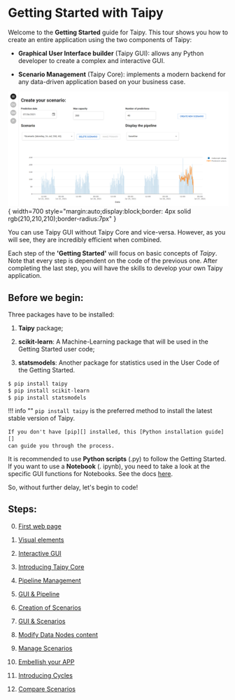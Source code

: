 # Getting Started with Taipy

Welcome to the **Getting Started** guide for Taipy. This tour shows you how to create an entire application using 
the two components of Taipy:

- **Graphical User Interface builder** (Taipy GUI): allows any Python developer to create a complex and interactive GUI.

 - **Scenario Management** (Taipy Core): implements a modern backend for any data-driven application based on your 
   business case.

![Getting Started application](step_00/imd_end_interface.png){ width=700 style="margin:auto;display:block;border: 4px solid rgb(210,210,210);border-radius:7px" }


You can use Taipy GUI without Taipy Core and vice-versa. However, as you will see, they are incredibly efficient 
when combined.

Each step of the **'Getting Started'** will focus on basic concepts of *Taipy*. Note that every step is dependent on 
the code of the previous one. After completing the last step, you will have the skills to develop your own Taipy 
application. 

## Before we begin:

Three packages have to be installed:

 1. **Taipy** package;

 2. **scikit-learn**: A Machine-Learning package that will be used in the Getting Started user code;

 3. **statsmodels**: Another package for statistics used in the User Code of the Getting Started.

``` console
$ pip install taipy
$ pip install scikit-learn
$ pip install statsmodels
```

!!! info ""
    `pip install taipy` is the preferred method to install the latest stable version of Taipy.
    
    If you don't have [pip][] installed, this [Python installation guide][]
    can guide you through the process.

It is recommended to use **Python scripts** (.py) to follow the Getting Started. If you want to use a **Notebook** (.
ipynb), you need to take a look at the specific GUI functions for Notebooks. See the docs 
[here](https://docs.taipy.io/manuals/gui/notebooks/).

So, without further delay, let's begin to code!

## Steps:

0. [First web page](step_00/ReadMe.md)

1. [Visual elements](step_01/ReadMe.md)

2. [Interactive GUI](step_02/ReadMe.md)

3. [Introducing Taipy Core](step_03/ReadMe.md)

4. [Pipeline Management](step_04/ReadMe.md)

5. [GUI & Pipeline](step_05/ReadMe.md)

6. [Creation of Scenarios](step_06/ReadMe.md)

7. [GUI & Scenarios](step_07/ReadMe.md)

8. [Modify Data Nodes content](step_08/ReadMe.md)

9. [Manage Scenarios](step_09/ReadMe.md)

10. [Embellish your APP](step_10/ReadMe.md)

11. [Introducing Cycles](step_11/ReadMe.md)

12. [Compare Scenarios](step_12/ReadMe.md)
